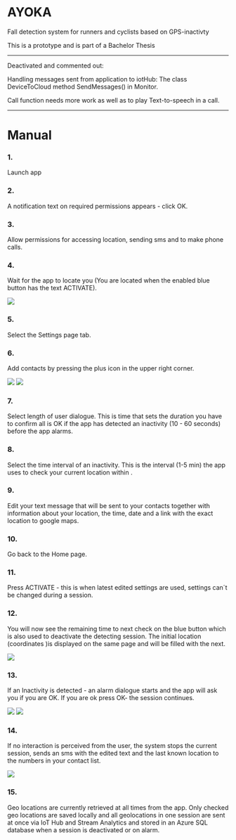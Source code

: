 # AYOKA
Fall detection system for runners and cyclists based on GPS-inactivty

This is a prototype and is part of a Bachelor Thesis

*****
Deactivated and commented out:

Handling messages sent from application to iotHub:
The class DeviceToCloud 
method SendMessages() in Monitor.

Call function needs more work as well as to play Text-to-speech in a call.
*****


# Manual

### 1. 
Launch app
### 2. 
A notification text on required permissions appears  - click OK.
### 3. 
Allow permissions for accessing location, sending sms and  to make phone calls.
### 4. 
Wait for the app to locate you (You are located when the enabled blue button has the text ACTIVATE).

![](https://lh4.googleusercontent.com/GHzVihFr-sZUkiJ5LZtcRTc-vFn9ds52PUM-dQfIwoPXWEyw8k-jzgTKh-GXJKOP-xcEAKNtg1UA6Ix0MK8oskXY4OXlRtybX2b_gDbH)









### 5. 
Select the Settings page tab.
### 6. 
Add contacts by pressing the plus icon in the upper right corner.

![](https://lh6.googleusercontent.com/cnlNDLn4YsxbL1aNo_vOnmQcetg4iuHgXZVCjNgXJvf1M-WEOFvWqu451rlhnfviPYITcJQW1o3T2MUUw8Rbzr2GRfZkGEcttx1qxJX8)   ![](https://lh4.googleusercontent.com/jHQRTuerGcqYAZflQvcG_jl9Wb-_0GEgX6psLy7BBATdpWsmnXKR3etsZZAC4y912oioDm8L9TSW9G-m3VAAYPAoVIKU8bNuWOgZ3kkE)
		


### 7. 
Select length of user dialogue. This is time that sets the duration  you have to confirm all is OK if the app has detected an inactivity (10 - 60 seconds) before the app alarms.
### 8. 
Select the time interval of an inactivity. This is the interval (1-5 min) the app uses to check your current location within .
### 9. 
Edit your text message that will be sent to your contacts together with information about your location, the time, date and a link with the exact location to google maps.
### 10. 
Go back to the Home page.
### 11. 
Press ACTIVATE  - this is when latest edited settings are used, settings can´t be changed during a session.
### 12. 
You will now see the remaining time to next check on the blue button which is also used to deactivate the detecting session. The initial location (coordinates )is displayed on the same page and will be filled with the next. 

![](https://lh6.googleusercontent.com/qL4BUrHVscL5YCtBkgTS4_VAhUNaRvCWQtAiwqTGhmXsvb391xNBgMb3ECV_53Bh0mVgmWqoxqrB0wjXrww5QRcoRFkFdMjN6s_FN3Jj)

### 13. 
If an Inactivity is detected - an alarm dialogue starts and the app will ask you if you are OK. If you are ok press OK- the session continues.

![](https://lh5.googleusercontent.com/Y-wc2Nrf_B5i-UScu85rh-Mi21RBmZWNzp-Vojpf82fqeLF0MzuhB78iM5ma9tvpoqVRJJ4w8atBKjvzsrT3YJ5A7ZbBfnY31MvzXYQf)   ![](https://lh4.googleusercontent.com/T4Dbde5sfvafHxhc9nEKoQfmGalUwnVraRbmD9Q206yCPy7FNnpXbVRxwc0GMwVpNwFwG3qieEbNOgImvp6WVK1GA0tGv5ba62cQO66v)

### 14. 
If no interaction is perceived from the user, the system stops the current session, sends an sms with the edited text and the last known location to the numbers in your contact list.

![](https://lh5.googleusercontent.com/s_hdBbQm1iFP1WVR6JusLQGDR3o8acmgKu3x6VgN_DIMmjI9ZPM2coGFewBAJBxNW2OEdLs5TMt7AxOy-PW4wsSCaUPkHetW-vOlRXdR)


### 15. 
Geo locations are currently retrieved at all times from the app. Only checked geo locations are saved locally and all geolocations in one session are sent at once via IoT Hub and Stream Analytics and stored in an Azure SQL database when a session is deactivated or on alarm.

